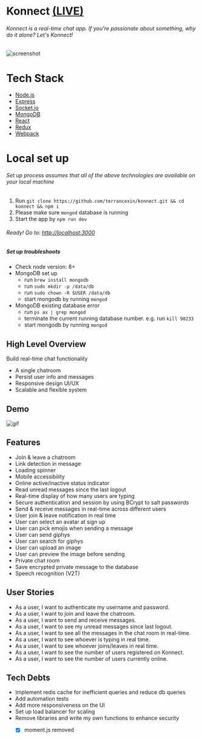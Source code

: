 # Konnect [(LIVE)](https://konnect-chat.herokuapp.com/)
###### Konnect is a real-time chat app. If you're passionate about something, why do it alone? Let's Konnect!
![screenshot](./docs/demo.png)

# Tech Stack
- [Node.js](https://nodejs.org/en/)
- [Express](http://expressjs.com/)
- [Socket.io](http://socket.io/)
- [MongoDB](https://www.mongodb.com/)
- [React](https://facebook.github.io/react/)
- [Redux](https://redux.js.org/)
- [Webpack](https://webpack.js.org/)

# Local set up
###### Set up process assumes that all of the above technologies are available on your local machine
1. Run `git clone https://github.com/terrancexin/konnect.git && cd konnect && npm i`
2. Please make sure `mongod` database is running
3. Start the app by `npm run dev`
###### Ready! Go to: [http://localhost:3000](http://localhost:3000)

##### Set up troubleshoots
- Check node version: 8+ 
- MongoDB set up
  - run `brew install mongodb`
  - run `sudo mkdir -p /data/db`
  - run `sudo chown -R $USER /data/db`
  - start mongodb by running `mongod`
- MongoDB existing database error
  - run `ps ax | grep mongod`
  - terminate the current running database number. e.g. run `kill 90233`
  - start mongodb by running `mongod`

## High Level Overview
Build real-time chat functionality
- A single chatroom
- Persist user info and messages
- Responsive design UI/UX
- Scalable and flexible system

## Demo
![gif](./docs/konnect.gif)

## Features
- Join & leave a chatroom
- Link detection in message
- Loading spinner
- Mobile accessibility
- Online active/inactive status indicator
- Read unread messages since the last logout
- Real-time display of how many users are typing
- Secure authentication and session by using BCrypt to salt passwords
- Send & receive messages in real-time across different users
- User join & leave notification in real time
- User can select an avatar at sign up
- User can pick emojis when sending a message
- User can send giphys
- User can search for giphys
- User can upload an image
- User can preview the image before sending
- Private chat room
- Save encrypted private message to the database
- Speech recognition (V2T)

## User Stories
- As a user, I want to authenticate my username and password.
- As a user, I want to join and leave the chatroom.
- As a user, I want to send and receive messages.
- As a user, I want to see my unread messages since last logout.
- As a user, I want to see all the messages in the chat room in real-time.
- As a user, I want to see whoever is typing in real time.
- As a user, I want to see whoever joins/leaves in real time.
- As a user, I want to see the number of users registered on Konnect.
- As a user, I want to see the number of users currently online.

## Tech Debts
- Implement redis cache for inefficient queries and reduce db queries
- Add automation tests
- Add more responsiveness on the UI
- Set up load balancer for scaling
- Remove libraries and write my own functions to enhance security
  - [x] moment.js removed
  